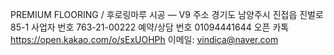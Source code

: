 PREMIUM FLOORING / 후로링마루 시공 — V9
주소 경기도 남양주시 진접읍 진벌로 85-1
사업자 번호 763-21-00222
예약/상담 번호 01094441644
오픈 카톡 https://open.kakao.com/o/sExUOHPh
이메일: vindica@naver.com
